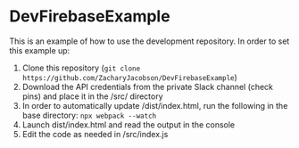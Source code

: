 # DevFirebaseExample

This is an example of how to use the development repository.  In order to set this example up:
1) Clone this repository (``git clone https://github.com/ZacharyJacobson/DevFirebaseExample``)
2) Download the API credentials from the private Slack channel (check pins) and place it in the /src/ directory
3) In order to automatically update /dist/index.html, run the following in the base directory: ``npx webpack --watch``
4) Launch dist/index.html and read the output in the console
5) Edit the code as needed in /src/index.js
